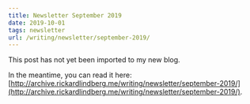 ```yaml
---
title: Newsletter September 2019
date: 2019-10-01
tags: newsletter
url: /writing/newsletter/september-2019/
---
```


This post has not yet been imported to my new blog.

In the meantime, you can read it here: [http://archive.rickardlindberg.me/writing/newsletter/september-2019/](http://archive.rickardlindberg.me/writing/newsletter/september-2019/).
